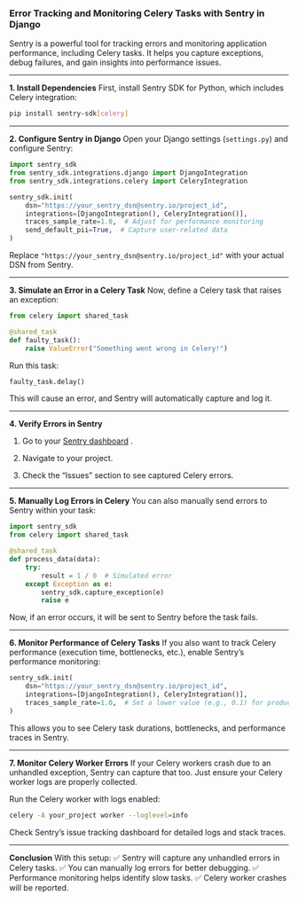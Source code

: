 ### Error Tracking and Monitoring Celery Tasks with Sentry in Django

Sentry is a powerful tool for tracking errors and monitoring application performance, including Celery tasks. It helps you capture exceptions, debug failures, and gain insights into performance issues.

---

**1. Install Dependencies**
First, install Sentry SDK for Python, which includes Celery integration:

```sh
pip install sentry-sdk[celery]
```

---

**2. Configure Sentry in Django** Open your Django settings (`settings.py`) and configure Sentry:

```python
import sentry_sdk
from sentry_sdk.integrations.django import DjangoIntegration
from sentry_sdk.integrations.celery import CeleryIntegration

sentry_sdk.init(
    dsn="https://your_sentry_dsn@sentry.io/project_id",
    integrations=[DjangoIntegration(), CeleryIntegration()],
    traces_sample_rate=1.0,  # Adjust for performance monitoring
    send_default_pii=True,  # Capture user-related data
)
```

Replace `"https://your_sentry_dsn@sentry.io/project_id"` with your actual DSN from Sentry.

---

**3. Simulate an Error in a Celery Task**
Now, define a Celery task that raises an exception:

```python
from celery import shared_task

@shared_task
def faulty_task():
    raise ValueError("Something went wrong in Celery!")
```

Run this task:

```python
faulty_task.delay()
```

This will cause an error, and Sentry will automatically capture and log it.

---

**4. Verify Errors in Sentry**  

1. Go to your [Sentry dashboard](https://sentry.io/) .

2. Navigate to your project.

3. Check the “Issues” section to see captured Celery errors.

---

**5. Manually Log Errors in Celery**
You can also manually send errors to Sentry within your task:

```python
import sentry_sdk
from celery import shared_task

@shared_task
def process_data(data):
    try:
        result = 1 / 0  # Simulated error
    except Exception as e:
        sentry_sdk.capture_exception(e)
        raise e
```

Now, if an error occurs, it will be sent to Sentry before the task fails.

---

**6. Monitor Performance of Celery Tasks**
If you also want to track Celery performance (execution time, bottlenecks, etc.), enable Sentry’s performance monitoring:

```python
sentry_sdk.init(
    dsn="https://your_sentry_dsn@sentry.io/project_id",
    integrations=[DjangoIntegration(), CeleryIntegration()],
    traces_sample_rate=1.0,  # Set a lower value (e.g., 0.1) for production
)
```

This allows you to see Celery task durations, bottlenecks, and performance traces in Sentry.

---

**7. Monitor Celery Worker Errors**
If your Celery workers crash due to an unhandled exception, Sentry can capture that too. Just ensure your Celery worker logs are properly collected.

Run the Celery worker with logs enabled:

```sh
celery -A your_project worker --loglevel=info
```

Check Sentry’s issue tracking dashboard for detailed logs and stack traces.

---

**Conclusion** With this setup:
✅ Sentry will capture any unhandled errors in Celery tasks.
✅ You can manually log errors for better debugging.
✅ Performance monitoring helps identify slow tasks.
✅ Celery worker crashes will be reported.
